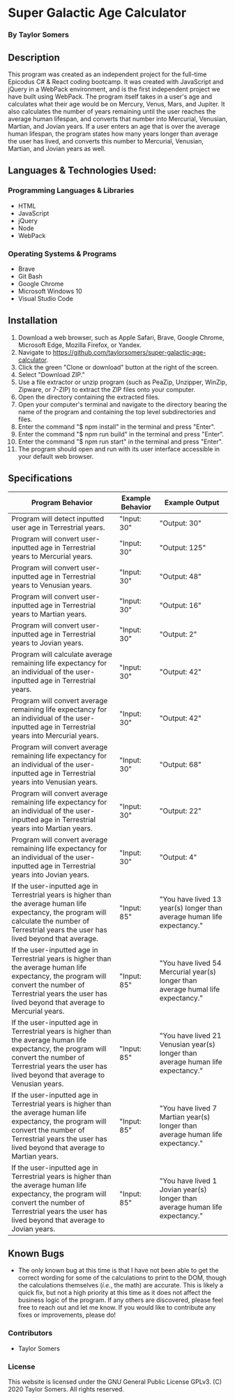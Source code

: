 # Super Galactic Age Calculator

  ### By Taylor Somers

## Description

  This program was created as an independent project for the full-time Epicodus C# & React coding bootcamp. It was created with JavaScript and jQuery in a WebPack environment, and is the first independent project we have built using WebPack. The program itself takes in a user's age and calculates what their age would be on Mercury, Venus, Mars, and Jupiter. It also calculates the number of years remaining until the user reaches the average human lifespan, and converts that number into Mercurial, Venusian, Martian, and Jovian years. If a user enters an age that is over the average human lifespan, the program states how many years longer than average the user has lived, and converts this number to Mercurial, Venusian, Martian, and Jovian years as well.

## Languages & Technologies Used:

  ### Programming Languages & Libraries
  * HTML
  * JavaScript
  * jQuery
  * Node
  * WebPack

  ### Operating Systems & Programs
  * Brave
  * Git Bash
  * Google Chrome
  * Microsoft Windows 10
  * Visual Studio Code

## Installation

  1.  Download a web browser, such as Apple Safari, Brave, Google Chrome, Microsoft Edge, Mozilla Firefox, or Yandex.
  2.  Navigate to https://github.com/taylorsomers/super-galactic-age-calculator.
  3.  Click the green "Clone or download" button at the right of the screen.
  4.  Select "Download ZIP."
  5.  Use a file extractor or unzip program (such as PeaZip, Unzipper, WinZip, Zipware, or 7-ZIP) to extract the ZIP files onto your computer.
  6.  Open the directory containing the extracted files.
  7.  Open your computer's terminal and navigate to the directory bearing the name of the program and containing the top level subdirectories and files.
  8.  Enter the command "$ npm install" in the terminal and press "Enter".
  9.  Enter the command "$ npm run build" in the terminal and press "Enter".
  10. Enter the command "$ npm run start" in the terminal and press "Enter".
  11. The program should open and run with its user interface accessible in your default web browser.

## Specifications

  | Program Behavior | Example Behavior | Example Output |
  | ----------- | ----------- | ----------- |
  | Program will detect inputted user age in Terrestrial years. | "Input: 30" | "Output: 30" |
  | Program will convert user-inputted age in Terrestrial years to Mercurial years. | "Input: 30" | "Output: 125" |
  | Program will convert user-inputted age in Terrestrial years to Venusian years. | "Input: 30" | "Output: 48" |
  | Program will convert user-inputted age in Terrestrial years to Martian years. | "Input: 30" | "Output: 16" |
  | Program will convert user-inputted age in Terrestrial years to Jovian years. | "Input: 30" | "Output: 2" |
  | Program will calculate average remaining life expectancy for an individual of the user-inputted age in Terrestrial years. | "Input: 30" | "Output: 42" |
  | Program will convert average remaining life expectancy for an individual of the user-inputted age in Terrestrial years into Mercurial years. | "Input: 30" | "Output: 42" |
  | Program will convert average remaining life expectancy for an individual of the user-inputted age in Terrestrial years into Venusian years. | "Input: 30" | "Output: 68" |
  | Program will convert average remaining life expectancy for an individual of the user-inputted age in Terrestrial years into Martian years. | "Input: 30" | "Output: 22" |
  | Program will convert average remaining life expectancy for an individual of the user-inputted age in Terrestrial years into Jovian years. | "Input: 30" | "Output: 4" |
  | If the user-inputted age in Terrestrial years is higher than the average human life expectancy, the program will calculate the number of Terrestrial years the user has lived beyond that average. | "Input: 85" | "You have lived 13 year(s) longer than average human life expectancy." |
  | If the user-inputted age in Terrestrial years is higher than the average human life expectancy, the program will convert the number of Terrestrial years the user has lived beyond that average to Mercurial years. | "Input: 85" | "You have lived 54 Mercurial year(s) longer than average humal life expectancy." |
  | If the user-inputted age in Terrestrial years is higher than the average human life expectancy, the program will convert the number of Terrestrial years the user has lived beyond that average to Venusian years. | "Input: 85" | "You have lived 21 Venusian year(s) longer than average human life expectancy." |
  | If the user-inputted age in Terrestrial years is higher than the average human life expectancy, the program will convert the number of Terrestrial years the user has lived beyond that average to Martian years. | "Input: 85" | "You have lived 7 Martian year(s) longer than average human life expectancy." |
  | If the user-inputted age in Terrestrial years is higher than the average human life expectancy, the program will convert the number of Terrestrial years the user has lived beyond that average to Jovian years. | "Input: 85" | "You have lived 1 Jovian year(s) longer than average human life expectancy." |
  

## Known Bugs

  * The only known bug at this time is that I have not been able to get the correct wording for some of the calculations to print to the DOM, though the calculations themselves (*i.e.*, the math) are accurate. This is likely a quick fix, but not a high priority at this time as it does not affect the business logic of the program. If any others are discovered, please feel free to reach out and let me know. If you would like to contribute any fixes or improvements, please do!

### Contributors

  * Taylor Somers

### License

This website is licensed under the GNU General Public License GPLv3. (C) 2020 Taylor Somers. All rights reserved.